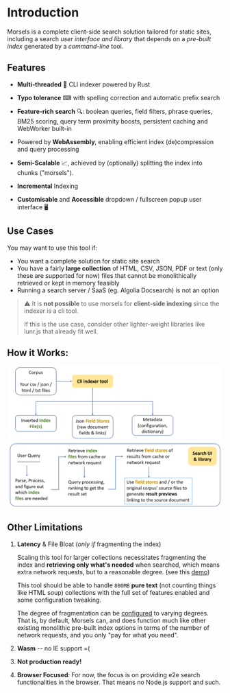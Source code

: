# Introduction

Morsels is a complete client-side search solution tailored for static sites, including a search *user interface and library* that depends on a *pre-built index* generated by a *command-line* tool.

## Features

- **Multi-threaded** 🏇 CLI indexer powered by Rust

- **Typo tolerance** ⌨ with spelling correction and automatic prefix search

- **Feature-rich search** 🔍: boolean queries, field filters, phrase queries, BM25 scoring, query term proximity boosts, persistent caching and WebWorker built-in

- Powered by **WebAssembly**, enabling efficient index (de)compression and query processing 

- **Semi-Scalable** 📈, achieved by (optionally) splitting the index into chunks ("morsels").

- **Incremental** Indexing

- **Customisable** and **Accessible** dropdown / fullscreen popup user interface 🖥️

## Use Cases

You may want to use this tool if:
- You want a complete solution for static site search
- You have a fairly **large collection** of HTML, CSV, JSON, PDF or text (only these are supported for now) files that cannot be monolithically retrieved or kept in memory feasibly
- Running a search server / SaaS (eg. Algolia Docsearch) is not an option

> ⚠️ 
> It is **not possible** to use morsels for **client-side indexing** since the indexer is a cli tool.
>
> If this is the use case, consider other lighter-weight libraries like lunr.js that already fit well.

## How it Works:

![Morsels' architecture diagram](./images/architecture.png)

## Other Limitations

1. **Latency** & File Bloat (*only if* fragmenting the index)

   Scaling this tool for larger collections necessitates fragmenting the index and **retrieving only what's needed** when searched, which means extra network requests, but to a reasonable degree. (see this [demo](https://ang-zeyu.github.io/morsels-demo-1/))

   This tool should be able to handle `800MB` **pure text** (not counting things like HTML soup) collections with the full set of features enabled and some configuration tweaking.

   The degree of fragmentation can be [configured](https://ang-zeyu.github.io/morsels/presets.html) to varying degrees. That is, by default, Morsels can, and does function much like other existing monolithic pre-built index options in terms of the number of network requests, and you only "pay for what you need".

2. **Wasm** -- no IE support =(

3. **Not production ready!**

4. **Browser Focused**: For now, the focus is on providing e2e search functionalities in the browser. That means no Node.js support and such.

